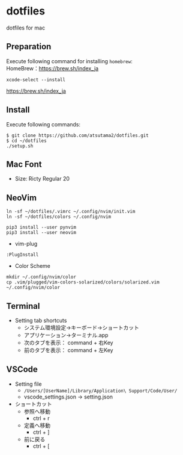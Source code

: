 # dotfiles
dotfiles for mac

## Preparation
Execute following command for installing `homebrew`:<br>
HomeBrew：https://brew.sh/index_ja

```
xcode-select --install
```
https://brew.sh/index_ja

## Install
Execute following commands:
```
$ git clone https://github.com/atsutama2/dotfiles.git
$ cd ~/dotfiles
./setup.sh
```

## Mac Font
- Size: Ricty Regular 20

## NeoVim
```
ln -sf ~/dotfiles/.vimrc ~/.config/nvim/init.vim
ln -sf ~/dotfiles/colors ~/.config/nvim

pip3 install --user pynvim
pip3 install --user neovim
```

- vim-plug
```
:PlugInstall
```

- Color Scheme
```
mkdir ~/.config/nvim/color
cp .vim/plugged/vim-colors-solarized/colors/solarized.vim ~/.config/nvim/color
```

## Terminal
- Setting tab shortcuts
  - システム環境設定→キーボード→ショートカット
  - アプリケーション→ターミナル.app
  - 次のタブを表示： command + 右Key
  - 前のタブを表示： command + 左Key

## VSCode
- Setting file
  - `/Users/[UserName]/Library/Application\ Support/Code/User/ `
  - vscode_settings.json → setting.json
- ショートカット
  - 参照へ移動
    - ctrl + r
  - 定義へ移動
    - ctrl + ]
  - 前に戻る
    - ctrl + [

